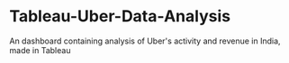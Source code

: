 # Tableau-Uber-Data-Analysis
An dashboard containing analysis of Uber's activity and revenue in India, made in Tableau
